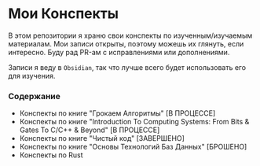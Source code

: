 # Мои Конспекты

В этом репозитории я храню свои конспекты по изученным/изучаемым материалам. Мои записи открыты, поэтому можешь их глянуть, если интересно. Буду рад PR-ам с исправлениями или дополнениями.

Записи я веду в `Obsidian`, так что лучше всего будет использовать его для изучения.

### Содержание

- Конспекты по книге "Грокаем Алгоритмы" [В ПРОЦЕССЕ]
- Конспекты по книге "Introduction To Computing Systems: From Bits & Gates To C/C++ & Beyond" [В ПРОЦЕССЕ]
- Конспекты по книге "Чистый код" [ЗАВЕРШЕНО]
- Конспекты по книге "Основы Технологий Баз Данных" [БРОШЕНО]
- Конспекты по Rust
